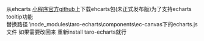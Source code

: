 从ehcarts [小程序官方github](https://github.com/ecomfe/echarts-for-weixin)上下载ehcarts包(未正式发布版)为了支持echarts tooltip功能    
替换路径 \node_modules\taro-echarts\components\ec-canvas下的echarts.js文件 
如果需要改回来 重新install taro-echarts就行 

